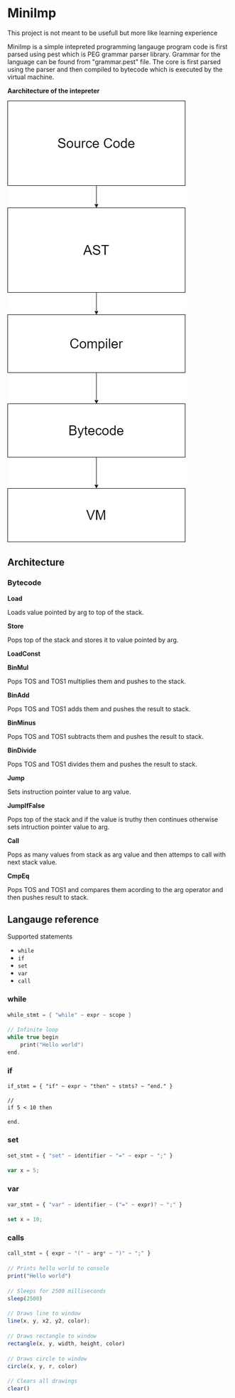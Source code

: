 # MiniImp

This project is not meant to be usefull but more like learning experience

MiniImp is a simple intepreted programming langauge program code
is first parsed using pest which is PEG grammar parser
library. Grammar for the language can be found from
"grammar.pest" file. The core is first parsed using the parser
and then compiled to bytecode which is executed by the virtual machine.

**Aarchitecture of the intepreter**

![alt text](architecture.png "Title")

## Architecture

### Bytecode

**Load**

Loads value pointed by arg to top of the stack.

**Store**

Pops top of the stack and stores it to value pointed by arg.

**LoadConst**


**BinMul**

Pops TOS and TOS1 multiplies them and pushes to the stack. 

**BinAdd**

Pops TOS and TOS1 adds them and pushes the result to stack.

**BinMinus**

Pops TOS and TOS1 subtracts them and pushes the result to stack.

**BinDivide**

Pops TOS and TOS1 divides them and pushes the result to stack.

**Jump**

Sets instruction pointer value to arg value.

**JumpIfFalse**

Pops top of the stack and if the value is truthy then continues otherwise
sets intruction pointer value to arg.

**Call**

Pops as many values from stack as arg value and then attemps to call with 
next stack value.

**CmpEq**

Pops TOS and TOS1 and compares them acording to the arg operator
and then pushes result to stack.


## Langauge reference

Supported statements

* `while`
* `if`
* `set`
* `var`
* `call`

### while

```c
while_stmt = { "while" ~ expr ~ scope }

// Infinite loop
while true begin 
    print("Hello world")
end.

```

### if

```basic
if_stmt = { "if" ~ expr ~ "then" ~ stmts? ~ "end." }

// 
if 5 < 10 then

end.
```

### set

```js
set_stmt = { "set" ~ identifier ~ "=" ~ expr ~ ";" }

var x = 5;
```

### var

```js
var_stmt = { "var" ~ identifier ~ ("=" ~ expr)? ~ ";" }

set x = 10;
```

### calls

```js
call_stmt = { expr ~ "(" ~ arg* ~ ")" ~ ";" }

// Prints hello world to console
print("Hello world")

// Sleeps for 2500 milliseconds
sleep(2500)

// Draws line to window
line(x, y, x2, y2, color);

// Draws rectangle to window
rectangle(x, y, width, height, color)

// Draws circle to window
circle(x, y, r, color)

// Clears all drawings
clear()
```
